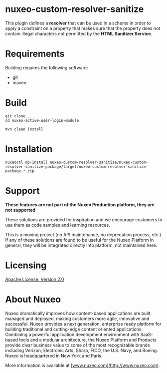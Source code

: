# nuxeo-custom-resolver-sanitize

This plugin defines a **resolver** that can be used in a schema in order to apply a constraint on a property that makes sure that the property does not contain illegal characters not permitted by the **HTML Sanitizer Service**.

# Requirements

Building requires the following software:

* git
* maven

# Build

```
git clone ...
cd nuxeo-active-user-login-module

mvn clean install
```

# Installation

```
nuxeoctl mp-install nuxeo-custom-resolver-sanitize/nuxeo-custom-resolver-sanitize-package/target/nuxeo-custom-resolver-sanitize-package-*.zip
```

# Support

**These features are not part of the Nuxeo Production platform, they are not supported**

These solutions are provided for inspiration and we encourage customers to use them as code samples and learning resources.

This is a moving project (no API maintenance, no deprecation process, etc.) If any of these solutions are found to be useful for the Nuxeo Platform in general, they will be integrated directly into platform, not maintained here.


# Licensing

[Apache License, Version 2.0](http://www.apache.org/licenses/LICENSE-2.0)


# About Nuxeo

Nuxeo dramatically improves how content-based applications are built, managed and deployed, making customers more agile, innovative and successful. Nuxeo provides a next generation, enterprise ready platform for building traditional and cutting-edge content oriented applications. Combining a powerful application development environment with SaaS-based tools and a modular architecture, the Nuxeo Platform and Products provide clear business value to some of the most recognizable brands including Verizon, Electronic Arts, Sharp, FICO, the U.S. Navy, and Boeing. Nuxeo is headquartered in New York and Paris.

More information is available at [www.nuxeo.com](http://www.nuxeo.com).
